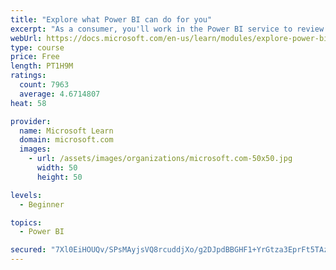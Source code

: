 ```yaml
---
title: "Explore what Power BI can do for you"
excerpt: "As a consumer, you'll work in the Power BI service to review and interact with content that has been shared with you. This module provides the foundational information that you need to work effectively in the Power BI service."
webUrl: https://docs.microsoft.com/en-us/learn/modules/explore-power-bi-service/
type: course
price: Free
length: PT1H9M
ratings:
  count: 7963
  average: 4.6714807
heat: 58

provider:
  name: Microsoft Learn
  domain: microsoft.com
  images:
    - url: /assets/images/organizations/microsoft.com-50x50.jpg
      width: 50
      height: 50

levels:
  - Beginner

topics:
  - Power BI

secured: "7Xl0EiHOUQv/SPsMAyjsVQ8rcuddjXo/g2DJpdBBGHF1+YrGtza3EprFt5TAzhk3a+2EWd2kT828beOXEEesXMiRJyJAtM8Q48zsWDuvS1Hm5+nwCHz1CxWzmCoa2OCH4Lmh/pAMz3qdNg6Qa/t11pJnaWmVhwJvenQLAEpc3EQkr2G8Ubsm/t8wD7nRSdGiyK3fpboNJuL0Z2fnLTGaelcyaxJE/p1WH6bu6IeodKXMPczW+U4j1WQGn4h4H9OTzTd6+AN6na/nLqDvEaChubst6wawdKd5bOucCsxWpOR98KxKISzb0T5cRyO26eL6QloXFddjdpipa9emV4o6SRn604MTDszE4xNEgF2qQYxrKo2xTfQ96NfgwY3Iu7pxMdDDh1jWaPBuGnj7dACMKjXTBLaRs7R8pIgOCIZxWQk=;butT0gE0TuH3Hdpli4u72Q=="
---
```


